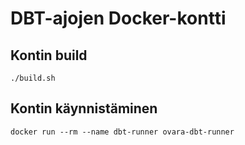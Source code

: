 # DBT-ajojen Docker-kontti

## Kontin build
```
./build.sh
```

## Kontin käynnistäminen
```
docker run --rm --name dbt-runner ovara-dbt-runner
```
